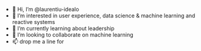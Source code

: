 - 👋 Hi, I’m @laurentiu-idealo
- 👀 I’m interested in user experience, data science & machine learning and reactive systems
- 🌱 I’m currently learning about leadership
- 💞️ I’m looking to collaborate on machine learning
- 📫 drop me a line for

